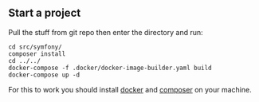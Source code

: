 ## Start a project

Pull the stuff from git repo then enter the directory and run:

```
cd src/symfony/
composer install
cd ../../
docker-compose -f .docker/docker-image-builder.yaml build
docker-compose up -d
```

For this to work you should install [docker] and [composer] on your machine.

[composer]: http://getcomposer.org/
[docker]: https://docs.docker.com/engine/installation/